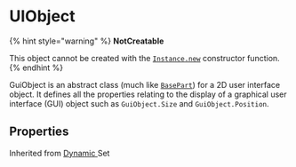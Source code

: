 # UIObject

{% hint style="warning" %}
**NotCreatable**

This object cannot be created with the [`Instance.new`](uiobject.md) constructor function.
{% endhint %}

GuiObject is an abstract class (much like [`BasePart`](dynamic3d/basepart.md)) for a 2D user interface object. It defines all the properties relating to the display of a graphical user interface (GUI) object such as `GuiObject.Size` and `GuiObject.Position`.

## Properties

Inherited from [Dynamic ](https://docs.brickverse.co/bricklua-lua-references-manual/dymanic)Set

